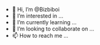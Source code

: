 - 👋 Hi, I’m @Bizbiboi
- 👀 I’m interested in ...
- 🌱 I’m currently learning ...
- 💞️ I’m looking to collaborate on ...
- 📫 How to reach me ...

<!---
Bizbiboi/Bizbiboi is a ✨ special ✨ repository because its `README.md` (this file) appears on your GitHub profile.
You can click the Preview link to take a look at your changes.
--->
